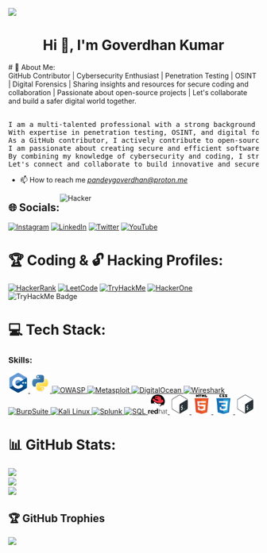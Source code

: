 [![](https://visitcount.itsvg.in/api?id=wh04m1i&icon=0&color=10)](https://visitcount.itsvg.in)
<h1 align="center">Hi 👋, I'm Goverdhan Kumar</h1>
# 💫 About Me: <br>
 GitHub Contributor | Cybersecurity Enthusiast | Penetration Testing | OSINT | Digital Forensics | Sharing insights and resources for secure coding and collaboration | Passionate about open-source projects | Let's collaborate and build a safer digital world together. <br><br>
<pre>I am a multi-talented professional with a strong background in cybersecurity, coding, and software development.
With expertise in penetration testing, OSINT, and digital forensics, I bring a unique perspective to my coding projects. 
As a GitHub contributor, I actively contribute to open-source projects, leveraging my coding skills to enhance security measures and promote collaboration. 
I am passionate about creating secure and efficient software solutions that meet the needs of users while mitigating potential risks. 
By combining my knowledge of cybersecurity and coding, I strive to develop robust applications that prioritize both functionality and security. 
Let's connect and collaborate to build innovative and secure software solutions together. </pre>

- 📫 How to reach me *pandeygoverdhan@proton.me*

<img align="right" alt="Hacker" width="400" src="https://media.giphy.com/media/v1.Y2lkPTc5MGI3NjExNmFhMGMxYmQxNmQ5ZWRiNzUwMmY0MDlhZTczY2ZjMzkzY2ViMDg1MyZlcD12MV9pbnRlcm5hbF9naWZzX2dpZklkJmN0PWc/JTTAjM197sku8MgrRa/giphy.gif">

## 🌐 Socials:
[![Instagram](https://img.shields.io/badge/Instagram-%23E4405F.svg?logo=Instagram&logoColor=white)](https://instagram.com/pan_goverdhan) [![LinkedIn](https://img.shields.io/badge/LinkedIn-%230077B5.svg?logo=linkedin&logoColor=white)](https://linkedin.com/in/https://www.linkedin.com/in/goverdhankumar/) [![Twitter](https://img.shields.io/badge/Twitter-%231DA1F2.svg?logo=Twitter&logoColor=white)](https://twitter.com/P__Goverdhan_) [![YouTube](https://img.shields.io/badge/YouTube-red?logo=youtube&logoColor=white)](https://www.youtube.com/@G0V3RDH4N/) 

# 🏆 Coding & 🔓 Hacking Profiles:
[![HackerRank](https://img.shields.io/badge/HackerRank-2EC866?style=flat-square&logo=hackerrank&logoColor=white)](https://www.hackerrank.com/goverdhan_kumar1?hr_r=1)
[![LeetCode](https://img.shields.io/badge/LeetCode-FFA116?style=flat-square&logo=leetcode&logoColor=white)](https://leetcode.com/pandeygoverdhan/)
[![TryHackMe](https://img.shields.io/badge/TryHackMe-%23000000.svg?style=flat-square&logo=tryhackme&logoColor=white)](https://tryhackme.com/p/pangoverdhan)
[![HackerOne](https://img.shields.io/badge/HackerOne-%23000000.svg?style=flat-square&logo=hackerone&logoColor=white)](https://hackerone.com/whoami1001)
![TryHackMe Badge](https://tryhackme-badges.s3.amazonaws.com/pangoverdhan.png)

# 💻 Tech Stack:
<h3 align="left">Skills:</h3>
<p align="left">
  <a href="https://www.cplusplus.com/" target="_blank" rel="noreferrer">
    <img src="https://raw.githubusercontent.com/devicons/devicon/master/icons/cplusplus/cplusplus-original.svg" alt="C++" width="40" height="40"/>
  </a>
  <a href="https://www.python.org/" target="_blank" rel="noreferrer">
    <img src="https://raw.githubusercontent.com/devicons/devicon/master/icons/python/python-original.svg" alt="Python" width="40" height="40"/>
  </a>

  <a href="https://www.owasp.org/" target="_blank" rel="noreferrer">
    <img src="https://jowasp.github.io/images/owasp_logo_icon.png" alt="OWASP" width="40" height="40"/>
  </a>
  <a href="https://www.metasploit.com/" target="_blank" rel="noreferrer">
    <img src="https://gitlab.com/uploads/-/system/project/avatar/11903880/kali-metasploit-framework.png" alt="Metasploit" width="40" height="40"/>
  </a>
  <a href="https://www.digitalocean.com/" target="_blank" rel="noreferrer">
    <img src="https://www.vectorlogo.zone/logos/digitalocean/digitalocean-icon.svg" alt="DigitalOcean" width="40" height="40"/>
  </a>
  <a href="https://www.wireshark.org/" target="_blank" rel="noreferrer">
    <img src="https://www.vectorlogo.zone/logos/wireshark/wireshark-icon.svg" alt="Wireshark" width="40" height="40"/>
  </a>
  <a href="https://portswigger.net/burp" target="_blank" rel="noreferrer">
    <img src="https://i-loadzone.com/wp-content/uploads/2020/01/Burp-Suite.png" alt="BurpSuite" width="40" height="40"/>
  </a>
  <a href="https://www.kali.org/" target="_blank" rel="noreferrer">
    <img src="https://seeklogo.com/images/K/kali-linux-logo-5A3B1D1555-seeklogo.com.png" alt="Kali Linux" width="40" height="40"/>
  </a>
  <a href="https://www.splunk.com/" target="_blank" rel="noreferrer">
    <img src="https://www.splunk.com/content/dam/splunk2/images/Planet-Splunk.png" alt="Splunk" width="40" height="40"/>
  </a>
  <a href="https://www.postgresql.org/" target="_blank" rel="noreferrer">
    <img src="https://upload.wikimedia.org/wikipedia/commons/2/29/Postgresql_elephant.svg" alt="SQL" width="40" height="40"/>
  </a>
  <a href="https://www.redhat.com/" target="_blank" rel="noreferrer">
    <img src="https://raw.githubusercontent.com/devicons/devicon/master/icons/redhat/redhat-original-wordmark.svg" alt="Red Hat" width="40" height="40"/>
  </a>
 <a href="https://www.gnu.org/software/bash/" target="_blank" rel="noreferrer">
    <img src="https://raw.githubusercontent.com/devicons/devicon/master/icons/bash/bash-original.svg" alt="Bash" width="40" height="40"/>
  </a>
 <a href="https://www.html.com/" target="_blank" rel="noreferrer">
    <img src="https://raw.githubusercontent.com/devicons/devicon/master/icons/html5/html5-original-wordmark.svg" alt="HTML" width="40" height="40"/>
  </a>
  <a href="https://www.w3schools.com/css/" target="_blank" rel="noreferrer">
    <img src="https://raw.githubusercontent.com/devicons/devicon/master/icons/css3/css3-original-wordmark.svg" alt="CSS" width="40" height="40"/>
  </a>
 <a href="https://www.gnu.org/software/bash/" target="_blank" rel="noreferrer">
    <img src="https://raw.githubusercontent.com/devicons/devicon/master/icons/bash/bash-original.svg" alt="Bash" width="40" height="40"/>
  </a>
</p>

# 📊 GitHub Stats:
![](https://github-readme-stats.vercel.app/api?username=wh04m1i&theme=radical&hide_border=false&include_all_commits=true&count_private=true)<br/>
![](https://github-readme-streak-stats.herokuapp.com/?user=wh04m1i&theme=radical&hide_border=false)<br/>
![](https://github-readme-stats.vercel.app/api/top-langs/?username=wh04m1i&theme=radical&hide_border=false&include_all_commits=true&count_private=true&layout=compact)



## 🏆 GitHub Trophies
![](https://github-profile-trophy.vercel.app/?username=wh04m1i&theme=radical&no-frame=false&no-bg=true&margin-w=4)
